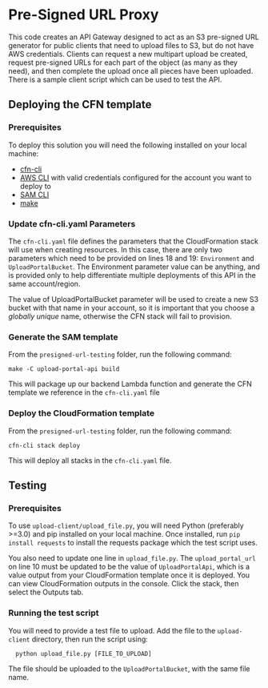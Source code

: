 # Pre-Signed URL Proxy
This code creates an API Gateway designed to act as an S3 pre-signed URL generator for public clients that need to upload files to S3, but do not have AWS credentials. Clients can request a new multipart upload be created, request pre-signed URLs for each part of the object (as many as they need), and then complete the upload once all pieces have been uploaded. There is a sample client script which can be used to test the API.

## Deploying the CFN template
### Prerequisites
To deploy this solution you will need the following installed on your local machine:
* [cfn-cli](https://github.com/Kotaimen/awscfncli)
* [AWS CLI](https://docs.aws.amazon.com/cli/latest/userguide/install-cliv2.html) with valid credentials configured for the account you want to deploy to
* [SAM CLI](https://docs.aws.amazon.com/serverless-application-model/latest/developerguide/serverless-sam-cli-install.html)
* [make](https://www.gnu.org/software/make/)

### Update cfn-cli.yaml Parameters
The `cfn-cli.yaml` file defines the parameters that the CloudFormation stack will use when creating resources. In this case, there are only two parameters which need to be provided on lines 18 and 19: `Environment` and `UploadPortalBucket`. The Environment parameter value can be anything, and is provided only to help differentiate multiple deployments of this API in the same account/region. 

The value of UploadPortalBucket parameter will be used to create a new S3 bucket with that name in your account, so it is important that you choose a _globally unique_ name, otherwise the CFN stack will fail to provision.

### Generate the SAM template
From the `presigned-url-testing` folder, run the following command:
  ```
  make -C upload-portal-api build
  ```
This will package up our backend Lambda function and generate the CFN template we reference in the `cfn-cli.yaml` file

### Deploy the CloudFormation template
From the `presigned-url-testing` folder, run the following command:
  ```
  cfn-cli stack deploy
  ```
This will deploy all stacks in the `cfn-cli.yaml` file.

## Testing
### Prerequisites
To use `upload-client/upload_file.py`, you will need Python (preferably >=3.0) and pip installed on your local machine. Once installed, run `pip install requests` to install the requests package which the test script uses.

You also need to update one line in `upload_file.py`. The `upload_portal_url` on line 10 must be updated to be the value of `UploadPortalApi`, which is a value output from your CloudFormation template once it is deployed. You can view CloudFormation outputs in the console. Click the stack, then select the Outputs tab. 
### Running the test script
You will need to provide a test file to upload. Add the file to the `upload-client` directory, then run the script using:
```
  python upload_file.py [FILE_TO_UPLOAD]
```
The file should be uploaded to the `UploadPortalBucket`, with the same file name.
